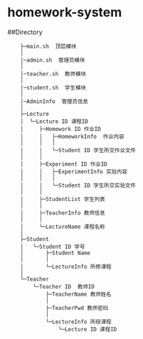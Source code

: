 homework-system
===================

##Directory

        ├─main.sh  顶层模块
        │
        │─admin.sh  管理员模块
        │
        │─teacher.sh  教师模块
        │
        │─student.sh  学生模块
        │
        │─AdminInfo  管理员信息
        │
        ├─Lecture
        │  └─Lecture ID 课程ID
        │     ├─Homework ID 作业ID
        │     │   ├─HomeworkInfo  作业内容
        │     │   │
        │     │   └─Student ID 学生所交作业文件
        │     │
        │     ├─Experiment ID 作业ID
        │     │   ├─ExperimentInfo 实验内容
        │     │   │
        │     │   └─Student ID 学生所交实验文件
        │     │
        │     ├─StudentList 学生列表
        │     │
        │     ├─TeacherInfo 教师信息
        │     │
        │     └─LectureName 课程名称
        |
        ├─Student
        │   └─Student ID 学号
        │       ├─Student Name
        │       │
        │       └─LectureInfo 所修课程
        │
        └─Teacher
            └─Teacher ID  教师ID
                ├─TeacherName 教师姓名
                │
                ├─TeacherPwd 教师密码
                │
                └─LectureInfo 所授课程
                    └─Lecture ID 课程ID
